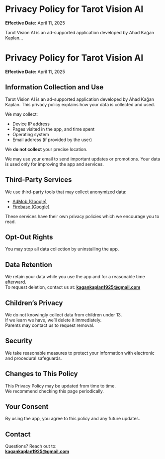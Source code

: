 # Privacy Policy for Tarot Vision AI

**Effective Date:** April 11, 2025

Tarot Vision AI is an ad-supported application developed by Ahad Kağan Kaplan...



# Privacy Policy for Tarot Vision AI

**Effective Date:** April 11, 2025

## Information Collection and Use  
Tarot Vision AI is an ad-supported application developed by Ahad Kağan Kaplan. This privacy policy explains how your data is collected and used.

We may collect:
- Device IP address  
- Pages visited in the app, and time spent  
- Operating system  
- Email address (if provided by the user)

We **do not collect** your precise location.

We may use your email to send important updates or promotions. Your data is used only for improving the app and services.

## Third-Party Services  
We use third-party tools that may collect anonymized data:
- [AdMob (Google)](https://policies.google.com/privacy)  
- [Firebase (Google)](https://firebase.google.com/support/privacy)

These services have their own privacy policies which we encourage you to read.

## Opt-Out Rights  
You may stop all data collection by uninstalling the app.

## Data Retention  
We retain your data while you use the app and for a reasonable time afterward.  
To request deletion, contact us at: **kagankaplan1925@gmail.com**

## Children’s Privacy  
We do not knowingly collect data from children under 13.  
If we learn we have, we’ll delete it immediately.  
Parents may contact us to request removal.

## Security  
We take reasonable measures to protect your information with electronic and procedural safeguards.

## Changes to This Policy  
This Privacy Policy may be updated from time to time.  
We recommend checking this page periodically.

## Your Consent  
By using the app, you agree to this policy and any future updates.

## Contact  
Questions? Reach out to:  
**kagankaplan1925@gmail.com**
